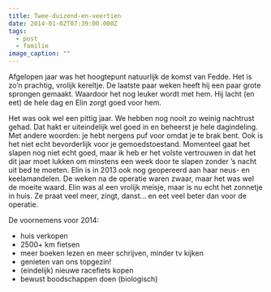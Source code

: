 ```yaml
---
title: Twee-duizend-en-veertien
date: 2014-01-02T07:39:00.000Z
tags:
  - post
  - familie
image_caption: ""
---
```

Afgelopen jaar was het hoogtepunt natuurlijk de komst van Fedde. Het is zo’n prachtig, vrolijk kereltje. De laatste paar weken heeft hij een paar grote sprongen gemaakt. Waardoor het nog leuker wordt met hem. Hij lacht (en eet) de hele dag en Elin zorgt goed voor hem.

<!-- excerpt -->

Het was ook wel een pittig jaar. We hebben nog nooit zo weinig nachtrust gehad. Dat hakt er uiteindelijk wel goed in en beheerst je hele dagindeling. Met andere woorden: je hebt nergens puf voor omdat je te brak bent. Ook is het niet echt bevorderlijk voor je gemoedstoestand. Momenteel gaat het slapen nog niet echt goed, maar ik heb er het volste vertrouwen in dat het dit jaar moet lukken om minstens een week door te slapen zonder ’s nacht uit bed te moeten. Elin is in 2013 ook nog geopereerd aan haar neus- en keelamandelen. De weken na de operatie waren zwaar, maar het was wel de moeite waard. Elin was al een vrolijk meisje, maar is nu echt het zonnetje in huis. Ze praat veel meer, zingt, danst… en eet veel beter dan voor de operatie.

De voornemens voor 2014:

* huis verkopen
* 2500+ km fietsen
* meer boeken lezen en meer schrijven, minder tv kijken
* genieten van ons topgezin!
* (eindelijk) nieuwe racefiets kopen
* bewust boodschappen doen (biologisch)